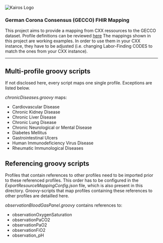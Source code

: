 ![Kairos Logo](https://www.kairos.de/app/uploads/kairos-logo-blue.png "Kairos Logo")

### German Corona Consensus (GECCO) FHIR Mapping
This project aims to provide a mapping from CXX ressources to the GECCO dataset.
Profile definitions can be reviewed [here](https://simplifier.net/forschungsnetzcovid-19)
The mappings shown in this project are working examples. In order to use them in your CXX instance, they have to be adjusted (i.e. changing Labor-Finding CODES to match the ones from your CXX instance).

---

## Multi-profile groovy scripts
If not disclosed here, every script maps one single profile. Exceptions are listed below.

*chronicDiseases.groovy* maps:
 *  Cardiovascular Disease
 *  Chronic Kidney Disease
 *  Chronic Liver Disease
 *  Chronic Lung Disease
 *  Chronic Neurological or Mental Disease
 *  Diabetes Mellitus
 *  Gastrointestinal Ulcers
 *  Human Immunodeficiency Virus Disease
 *  Rheumatic Immunological Diseases 


## Referencing groovy scripts
Profiles that contain references to other profiles need to be imported prior to these referenced profiles. 
This order has to be configured in the *ExportResourceMappingConfig.json* file, which is also present in this directory.
Groovy-scripts that map profiles containing these references to other profiles are detailled here.

*observationBloodGasPanel.groovy* contains references to:
 * observationOxygenSaturation
 * observationPaCO2
 * observationPaO2
 * observationFiO2
 * observation_pH